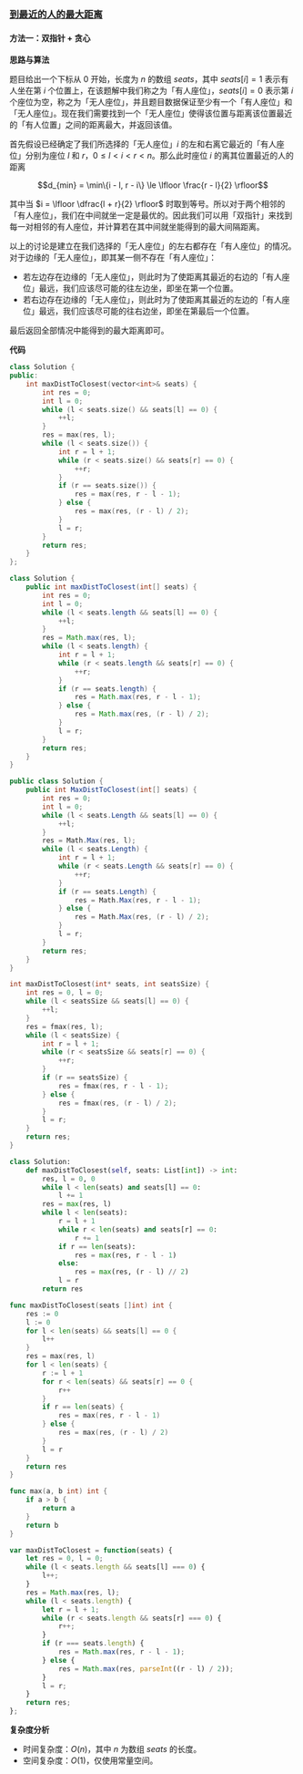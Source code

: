 ### [到最近的人的最大距离](https://leetcode.cn/problems/maximize-distance-to-closest-person/solutions/2393766/dao-zui-jin-de-ren-de-zui-da-ju-chi-by-l-zboe/)

#### 方法一：双指针 + 贪心

**思路与算法**

题目给出一个下标从 $0$ 开始，长度为 $n$ 的数组 $seats$，其中 $seats[i] = 1$ 表示有人坐在第 $i$ 个位置上，在该题解中我们称之为「有人座位」，$seats[i] = 0$ 表示第 $i$ 个座位为空，称之为「无人座位」，并且题目数据保证至少有一个「有人座位」和「无人座位」。现在我们需要找到一个「无人座位」使得该位置与距离该位置最近的「有人位置」之间的距离最大，并返回该值。

首先假设已经确定了我们所选择的「无人座位」$i$ 的左和右离它最近的「有人座位」分别为座位 $l$ 和 $r$，$0 \le l < i < r < n$。那么此时座位 $i$ 的离其位置最近的人的距离

$$d_{min} = \min\{i - l, r - i\} \le \lfloor \frac{r - l}{2} \rfloor$$

其中当 $i = \lfloor \dfrac{l + r}{2} \rfloor$ 时取到等号。所以对于两个相邻的「有人座位」，我们在中间就坐一定是最优的。因此我们可以用「双指针」来找到每一对相邻的有人座位，并计算若在其中间就坐能得到的最大间隔距离。

以上的讨论是建立在我们选择的「无人座位」的左右都存在「有人座位」的情况。对于边缘的「无人座位」，即其某一侧不存在「有人座位」：

-   若左边存在边缘的「无人座位」，则此时为了使距离其最近的右边的「有人座位」最远，我们应该尽可能的往左边坐，即坐在第一个位置。
-   若右边存在边缘的「无人座位」，则此时为了使距离其最近的左边的「有人座位」最远，我们应该尽可能的往右边坐，即坐在第最后一个位置。

最后返回全部情况中能得到的最大距离即可。

**代码**

```cpp
class Solution {
public:
    int maxDistToClosest(vector<int>& seats) {
        int res = 0;
        int l = 0;
        while (l < seats.size() && seats[l] == 0) {
            ++l;
        }
        res = max(res, l);
        while (l < seats.size()) {
            int r = l + 1;
            while (r < seats.size() && seats[r] == 0) {
                ++r;
            }
            if (r == seats.size()) {
                res = max(res, r - l - 1);
            } else {
                res = max(res, (r - l) / 2);
            }
            l = r;
        }
        return res;
    }
};
```

```java
class Solution {
    public int maxDistToClosest(int[] seats) {
        int res = 0;
        int l = 0;
        while (l < seats.length && seats[l] == 0) {
            ++l;
        }
        res = Math.max(res, l);
        while (l < seats.length) {
            int r = l + 1;
            while (r < seats.length && seats[r] == 0) {
                ++r;
            }
            if (r == seats.length) {
                res = Math.max(res, r - l - 1);
            } else {
                res = Math.max(res, (r - l) / 2);
            }
            l = r;
        }
        return res;
    }
}
```

```csharp
public class Solution {
    public int MaxDistToClosest(int[] seats) {
        int res = 0;
        int l = 0;
        while (l < seats.Length && seats[l] == 0) {
            ++l;
        }
        res = Math.Max(res, l);
        while (l < seats.Length) {
            int r = l + 1;
            while (r < seats.Length && seats[r] == 0) {
                ++r;
            }
            if (r == seats.Length) {
                res = Math.Max(res, r - l - 1);
            } else {
                res = Math.Max(res, (r - l) / 2);
            }
            l = r;
        }
        return res;
    }
}
```

```c
int maxDistToClosest(int* seats, int seatsSize) {
    int res = 0, l = 0;
    while (l < seatsSize && seats[l] == 0) {
        ++l;
    }
    res = fmax(res, l);
    while (l < seatsSize) {
        int r = l + 1;
        while (r < seatsSize && seats[r] == 0) {
            ++r;
        }
        if (r == seatsSize) {
            res = fmax(res, r - l - 1);
        } else {
            res = fmax(res, (r - l) / 2);
        }
        l = r;
    }
    return res;
}
```

```python
class Solution:
    def maxDistToClosest(self, seats: List[int]) -> int:
        res, l = 0, 0
        while l < len(seats) and seats[l] == 0:
            l += 1
        res = max(res, l)
        while l < len(seats):
            r = l + 1
            while r < len(seats) and seats[r] == 0:
                r += 1
            if r == len(seats):
                res = max(res, r - l - 1)
            else:
                res = max(res, (r - l) // 2)
            l = r
        return res
```

```go
func maxDistToClosest(seats []int) int {
    res := 0
    l := 0
    for l < len(seats) && seats[l] == 0 {
        l++
    }
    res = max(res, l)
    for l < len(seats) {
        r := l + 1
        for r < len(seats) && seats[r] == 0 {
            r++
        }
        if r == len(seats) {
            res = max(res, r - l - 1)
        } else {
            res = max(res, (r - l) / 2)
        }
        l = r
    }
    return res
}

func max(a, b int) int {
    if a > b {
        return a
    }
    return b
}
```

```javascript
var maxDistToClosest = function(seats) {
    let res = 0, l = 0;
    while (l < seats.length && seats[l] === 0) {
        l++;
    }
    res = Math.max(res, l);
    while (l < seats.length) {
        let r = l + 1;
        while (r < seats.length && seats[r] === 0) {
            r++;
        }
        if (r === seats.length) {
            res = Math.max(res, r - l - 1);
        } else {
            res = Math.max(res, parseInt((r - l) / 2));
        }
        l = r;
    }
    return res;
};
```

**复杂度分析**

-   时间复杂度：$O(n)$，其中 $n$ 为数组 $seats$ 的长度。
-   空间复杂度：$O(1)$，仅使用常量空间。
